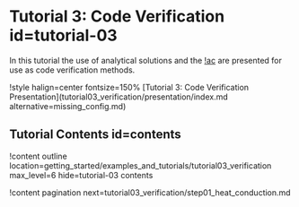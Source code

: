 # Tutorial 3: Code Verification id=tutorial-03

In this tutorial the use of analytical solutions and the [!ac](MMS) are presented for use as
code verification methods.

!style halign=center fontsize=150%
[Tutorial 3: Code Verification Presentation](tutorial03_verification/presentation/index.md alternative=missing_config.md)

## Tutorial Contents id=contents

!content outline location=getting_started/examples_and_tutorials/tutorial03_verification
                 max_level=6
                 hide=tutorial-03 contents

!content pagination next=tutorial03_verification/step01_heat_conduction.md
